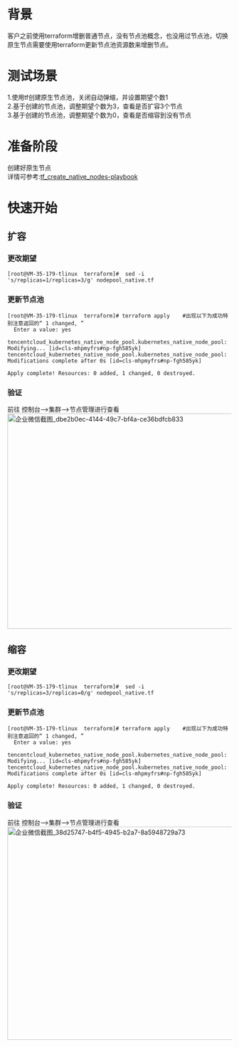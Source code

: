 
# 背景
客户之前使用terraform增删普通节点，没有节点池概念，也没用过节点池，切换原生节点需要使用terraform更新节点池资源数来增删节点。
# 测试场景
1.使用tf创建原生节点池，关闭自动弹缩，并设置期望个数1<br>
2.基于创建的节点池，调整期望个数为3，查看是否扩容3个节点<br>
3.基于创建的节点池，调整期望个数为0，查看是否缩容到没有节点<br>
# 准备阶段
创建好原生节点<br>
详情可参考:[tf_create_native_nodes-playbook](https://github.com/aliantli/TF_manages_native_nodes/tree/95a38fcc6a3a51e6503600ab0a52b0903382a5cf/tf_create_native_nodes-playbook)


# 快速开始
## 扩容
### 更改期望
```
[root@VM-35-179-tlinux  terraform]#  sed -i 's/replicas=1/replicas=3/g' nodepool_native.tf
```
### 更新节点池
```
[root@VM-35-179-tlinux  terraform]# terraform apply    #出现以下为成功特别注意返回的“ 1 changed, ”
  Enter a value: yes

tencentcloud_kubernetes_native_node_pool.kubernetes_native_node_pool: Modifying... [id=cls-mhpmyfrs#np-fgh585yk]
tencentcloud_kubernetes_native_node_pool.kubernetes_native_node_pool: Modifications complete after 0s [id=cls-mhpmyfrs#np-fgh585yk]

Apply complete! Resources: 0 added, 1 changed, 0 destroyed.
```
### 验证
前往 控制台-->集群-->节点管理进行查看
[<img width="838" height="483" alt="企业微信截图_dbe2b0ec-4144-49c7-bf4a-ce36bdfcb833" src="https://github.com/user-attachments/assets/d7cde067-4044-4404-aa6f-fc9de9c84496" />
](https://github.com/aliantli/TF_manages_native_nodes/blob/816a1cd2144326f794b2dfa1e384c872c0436d83/tf_change_nodes-playbook/image/Expansion.md)
## 缩容
### 更改期望
```
[root@VM-35-179-tlinux  terraform]#  sed -i 's/replicas=3/replicas=0/g' nodepool_native.tf
```

### 更新节点池
```
[root@VM-35-179-tlinux  terraform]# terraform apply    #出现以下为成功特别注意返回的“ 1 changed, ”
  Enter a value: yes

tencentcloud_kubernetes_native_node_pool.kubernetes_native_node_pool: Modifying... [id=cls-mhpmyfrs#np-fgh585yk]
tencentcloud_kubernetes_native_node_pool.kubernetes_native_node_pool: Modifications complete after 0s [id=cls-mhpmyfrs#np-fgh585yk]

Apply complete! Resources: 0 added, 1 changed, 0 destroyed.
```
### 验证
前往 控制台-->集群-->节点管理进行查看<br>
[<img width="879" height="478" alt="企业微信截图_38d25747-b4f5-4945-b2a7-8a5948729a73" src="https://github.com/user-attachments/assets/fbcbf298-91da-4779-b5c4-b6d3eb4886b5" />](https://github.com/aliantli/TF_manages_native_nodes/blob/5dd50d1fc0c573e6bae66c86e2c974bbd2144d62/tf_change_nodes-playbook/image/Expansion.md)


